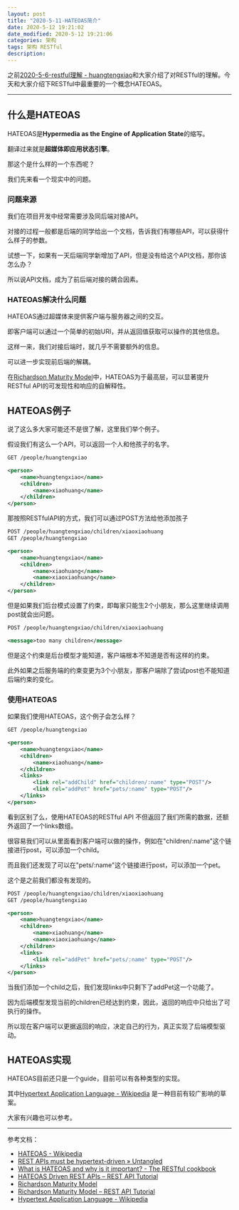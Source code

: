 ```yaml
---
layout: post
title: "2020-5-11-HATEOAS简介"
date: 2020-5-12 19:21:02
date_modified: 2020-5-12 19:21:06
categories: 架构
tags: 架构 RESTful
description:
---
```


之前[2020-5-6-restful理解 - huangtengxiao](https://xinyuehtx.github.io/post/restful%E7%90%86%E8%A7%A3.html)和大家介绍了对RESTful的理解。今天和大家介绍下RESTful中最重要的一个概念HATEOAS。

-----

## 什么是HATEOAS

HATEOAS是**Hypermedia as the Engine of Application State**的缩写。

翻译过来就是**超媒体即应用状态引擎**。

那这个是什么样的一个东西呢？

我们先来看一个现实中的问题。

### 问题来源

我们在项目开发中经常需要涉及同后端对接API。

对接的过程一般都是后端的同学给出一个文档，告诉我们有哪些API，可以获得什么样子的参数。

试想一下，如果有一天后端同学新增加了API，但是没有给这个API文档，那你该怎么办？

所以说API文档，成为了前后端对接的耦合因素。

### HATEOAS解决什么问题

HATEOAS通过超媒体来提供客户端与服务器之间的交互。

即客户端可以通过一个简单的初始URI，并从返回值获取可以操作的其他信息。

这样一来，我们对接后端时，就几乎不需要额外的信息。

可以进一步实现前后端的解耦。

在[Richardson Maturity Model](https://martinfowler.com/articles/richardsonMaturityModel.html)中，HATEOAS为于最高层，可以显著提升RESTful API的可发现性和响应的自解释性。

## HATEOAS例子

说了这么多大家可能还不是很了解，这里我们举个例子。

假设我们有这么一个API，可以返回一个人和他孩子的名字。

```xml
GET /people/huangtengxiao

<person>
    <name>huangtengxiao</name>
    <children>
        <name>xiaohuang</name>
    </children>
</person>
```

那按照RESTfulAPI的方式，我们可以通过POST方法给他添加孩子

```xml
POST /people/huangtengxiao/children/xiaoxiaohuang
GET /people/huangtengxiao

<person>
    <name>huangtengxiao</name>
    <children>
        <name>xiaohuang</name>
        <name>xiaoxiaohuang</name>
    </children>
</person>
```

但是如果我们后台模式设置了约束，即每家只能生2个小朋友，那么这里继续调用post就会出问题。

```xml
POST /people/huangtengxiao/children/xiaoxiaohuang

<message>too many children</message>
```

但是这个约束是后台模型才能知道，客户端根本不知道是否有这样的约束。

此外如果之后服务端的约束变更为3个小朋友，那客户端除了尝试post也不能知道后端约束的变化。

### 使用HATEOAS

如果我们使用HATEOAS，这个例子会怎么样？

```xml
GET /people/huangtengxiao

<person>
    <name>huangtengxiao</name>
    <children>
        <name>xiaohuang</name>
    </children>
    <links>
    	<link rel="addChild" href="children/:name" type="POST"/>
    	<link rel="addPet" href="pets/:name" type="POST"/>
    </links>
</person>
```

看到区别了么，使用HATEOAS的RESTful API 不但返回了我们所需的数据，还额外返回了一个links数组。

很容易我们可以从里面看到客户端可以做的操作，例如在"children/:name"这个链接进行post，可以添加一个child。

而且我们还发现了可以在"pets/:name"这个链接进行post，可以添加一个pet。

这个是之前我们都没有发现的。

```xml
POST /people/huangtengxiao/children/xiaoxiaohuang
GET /people/huangtengxiao

<person>
    <name>huangtengxiao</name>
    <children>
        <name>xiaohuang</name>
        <name>xiaoxiaohuang</name>
    </children>
    <links>
    	<link rel="addPet" href="pets/:name" type="POST"/>
    </links>
</person>
```

当我们添加一个child之后，我们发现links中只剩下了addPet这一个功能了。

因为后端模型发现当前的children已经达到约束，因此，返回的响应中只给出了可执行的操作。

所以现在客户端可以更据返回的响应，决定自己的行为，真正实现了后端模型驱动。

## HATEOAS实现

HATEOAS目前还只是一个guide，目前可以有各种类型的实现。

其中[Hypertext Application Language - Wikipedia](https://en.wikipedia.org/wiki/Hypertext_Application_Language) 是一种目前有较广影响的草案。

大家有兴趣也可以参考。



---

参考文档：

-  [HATEOAS - Wikipedia](https://en.wikipedia.org/wiki/HATEOAS)
-  [REST APIs must be hypertext-driven » Untangled](https://roy.gbiv.com/untangled/2008/rest-apis-must-be-hypertext-driven)
-  [What is HATEOAS and why is it important? - The RESTful cookbook](http://restcookbook.com/Basics/hateoas/)
-  [HATEOAS Driven REST APIs – REST API Tutorial](https://restfulapi.net/hateoas/)
-  [Richardson Maturity Model](https://martinfowler.com/articles/richardsonMaturityModel.html)
-  [Richardson Maturity Model – REST API Tutorial](https://restfulapi.net/richardson-maturity-model/)
-  [Hypertext Application Language - Wikipedia](https://en.wikipedia.org/wiki/Hypertext_Application_Language)


